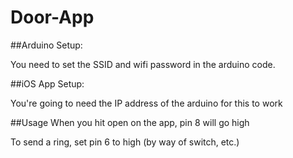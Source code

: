 # Door-App

##Arduino Setup:

You need to set the SSID and wifi password in the arduino code.

##iOS App Setup:

You're going to need the IP address of the arduino for this to work

##Usage
When you hit open on the app, pin 8 will go high

To send a ring, set pin 6 to high (by way of switch, etc.)
